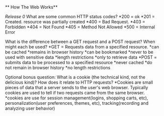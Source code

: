 ** How The Web Works**

*Release 0*
What are some common HTTP status codes?
*200 = ok
*201 = Created. resource was partially created
*400 = Bad Request. 
*403 = Forbidden
*404 = Not Found
*405 = Method Not Allowed
*500 = Internal Error 

What is the difference between a GET request and a POST request? When might each be used?
*GET = Requests data from a specified resource. 
        *can be cached
        *remains in browser history 
        *can be bookmarked
        *never to be used with sensitive data
        *length restrictions
        *only to retrieve data
*POST = submits data to be processed to a specified resource
        *never cached
        *do not remain in browser history
        *no length restrictions

Optional bonus question: What is a cookie (the technical kind, not the delicious kind)? How does it relate to HTTP requests?
*Cookies are small pieces of data that a server sends to the user's web browser. Typically cookies are used to tell if two requests came from the same browser.
*cookies are use for session management(logins, shopping carts, etc), personalization(user preferences, themes, etc), tracking(recording and analyzing user behavior)


